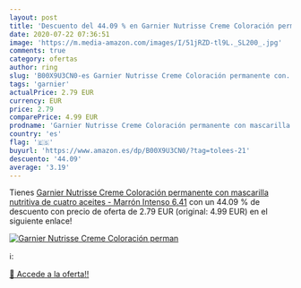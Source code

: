 ```yaml
---
layout: post
title: 'Descuento del 44.09 % en Garnier Nutrisse Creme Coloración perman'
date: 2020-07-22 07:36:51
image: 'https://m.media-amazon.com/images/I/51jRZD-tl9L._SL200_.jpg'
comments: true
category: ofertas
author: ring
slug: 'B00X9U3CN0-es Garnier Nutrisse Creme Coloración permanente con...'
tags: 'garnier'
actualPrice: 2.79 EUR
currency: EUR
price: 2.79
comparePrice: 4.99 EUR
prodname: 'Garnier Nutrisse Creme Coloración permanente con mascarilla nutritiva de cuatro aceites - Marrón Intenso 6.41'
country: 'es'
flag: '🇪🇸'
buyurl: 'https://www.amazon.es/dp/B00X9U3CN0/?tag=tolees-21'
descuento: '44.09'
average: '3.19'
---
```


Tienes [Garnier Nutrisse Creme Coloración permanente con mascarilla nutritiva de cuatro aceites - Marrón Intenso 6.41](https://www.amazon.es/dp/B00X9U3CN0/?tag=tolees-21) con un 44.09 % de descuento con precio de oferta de 2.79 EUR (original: 4.99 EUR) en el siguiente enlace!

[![Garnier Nutrisse Creme Coloración perman](https://m.media-amazon.com/images/I/51jRZD-tl9L._SL200_.jpg)](https://www.amazon.es/dp/B00X9U3CN0/?tag=tolees-21)

ℹ️:


[🛒 Accede a la oferta!!](https://www.amazon.es/dp/B00X9U3CN0/?tag=tolees-21)
